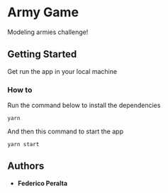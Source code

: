 # Army Game

Modeling armies challenge!

## Getting Started

Get run the app in your local machine

### How to

Run the command below to install the dependencies

```
yarn
```

And then this command to start the app

```
yarn start
```

## Authors

- **Federico Peralta**
